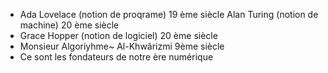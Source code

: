 - Ada Lovelace (notion de proqrame) 19 ème siècle
Alan Turing (notion de machine) 20 ème siècle
- Grace Hopper (notion de logiciel) 20 ème siècle
- Monsieur Algoriyhme~ Al-Khwârizmi 9ème siècle
- Ce sont les fondateurs de notre ère numérique
